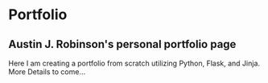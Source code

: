 # Portfolio

## Austin J. Robinson's personal portfolio page
Here I am creating a portfolio from scratch utilizing Python, Flask, and Jinja. More Details to come...

